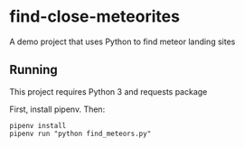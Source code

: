 # find-close-meteorites
A demo project that uses Python to find meteor landing sites


## Running

This project requires Python 3 and requests package

First, install pipenv.  Then:

```
pipenv install
pipenv run "python find_meteors.py"
```
